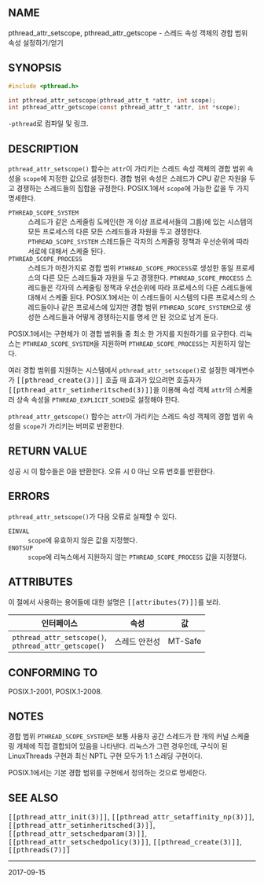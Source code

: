 ## NAME

pthread_attr_setscope, pthread_attr_getscope - 스레드 속성 객체의 경합 범위 속성 설정하기/얻기

## SYNOPSIS

```c
#include <pthread.h>

int pthread_attr_setscope(pthread_attr_t *attr, int scope);
int pthread_attr_getscope(const pthread_attr_t *attr, int *scope);
```

`-pthread`로 컴파일 및 링크.

## DESCRIPTION

`pthread_attr_setscope()` 함수는 `attr`이 가리키는 스레드 속성 객체의 경합 범위 속성을 `scope`에 지정한 값으로 설정한다. 경합 범위 속성은 스레드가 CPU 같은 자원을 두고 경쟁하는 스레드들의 집합을 규정한다. POSIX.1에서 `scope`에 가능한 값을 두 가지 명세한다.

<dl>
<dt><code>PTHREAD_SCOPE_SYSTEM</code></dt>
<dd>
스레드가 같은 스케줄링 도메인(한 개 이상 프로세서들의 그룹)에 있는 시스템의 모든 프로세스의 다른 모든 스레드들과 자원을 두고 경쟁한다. <code>PTHREAD_SCOPE_SYSTEM</code> 스레드들은 각자의 스케줄링 정책과 우선순위에 따라 서로에 대해서 스케줄 된다.
</dd>

<dt><code>PTHREAD_SCOPE_PROCESS</code></dt>
<dd>
스레드가 마찬가지로 경합 범위 <code>PTHREAD_SCOPE_PROCESS</code>로 생성한 동일 프로세스의 다른 모든 스레드들과 자원을 두고 경쟁한다. <code>PTHREAD_SCOPE_PROCESS</code> 스레드들은 각자의 스케줄링 정책과 우선순위에 따라 프로세스의 다른 스레드들에 대해서 스케줄 된다. POSIX.1에서는 이 스레드들이 시스템의 다른 프로세스의 스레드들이나 같은 프로세스에 있지만 경합 범위 <code>PTHREAD_SCOPE_SYSTEM</code>으로 생성한 스레드들과 어떻게 경쟁하는지를 명세 안 된 것으로 남겨 둔다.
</dd>
</dl>

POSIX.1에서는 구현체가 이 경합 범위들 중 최소 한 가지를 지원하기를 요구한다. 리눅스는 `PTHREAD_SCOPE_SYSTEM`을 지원하며 `PTHREAD_SCOPE_PROCESS`는 지원하지 않는다.

여러 경합 범위를 지원하는 시스템에서 `pthread_attr_setscope()`로 설정한 매개변수가 <tt>[[pthread_create(3)]]</tt> 호출 때 효과가 있으려면 호출자가 <tt>[[pthread_attr_setinheritsched(3)]]</tt>을 이용해 속성 객체 `attr`의 스케줄러 상속 속성을 `PTHREAD_EXPLICIT_SCHED`로 설정해야 한다.

`pthread_attr_getscope()` 함수는 `attr`이 가리키는 스레드 속성 객체의 경합 범위 속성을 `scope`가 가리키는 버퍼로 반환한다.

## RETURN VALUE

성공 시 이 함수들은 0을 반환한다. 오류 시 0 아닌 오류 번호를 반환한다.

## ERRORS

`pthread_attr_setscope()`가 다음 오류로 실패할 수 있다.

<dl>
<dt><code>EINVAL</code></dt>
<dd><code>scope</code>에 유효하지 않은 값을 지정했다.</dd>
<dt><code>ENOTSUP</code></dt>
<dd><code>scope</code>에 리눅스에서 지원하지 않는 <code>PTHREAD_SCOPE_PROCESS</code> 값을 지정했다.</dd>
</dl>

## ATTRIBUTES

이 절에서 사용하는 용어들에 대한 설명은 <tt>[[attributes(7)]]</tt>를 보라.

| 인터페이스 | 속성 | 값 |
| --- | --- | --- |
| `pthread_attr_setscope()`,<br>`pthread_attr_getscope()` | 스레드 안전성 | MT-Safe |

## CONFORMING TO

POSIX.1-2001, POSIX.1-2008.

## NOTES

경합 범위 `PTHREAD_SCOPE_SYSTEM`은 보통 사용자 공간 스레드가 한 개의 커널 스케줄링 개체에 직접 결합되어 있음을 나타낸다. 리눅스가 그런 경우인데, 구식이 된 LinuxThreads 구현과 최신 NPTL 구현 모두가 1:1 스레딩 구현이다.

POSIX.1에서는 기본 경합 범위를 구현에서 정의하는 것으로 명세한다.

## SEE ALSO

<tt>[[pthread_attr_init(3)]]</tt>, <tt>[[pthread_attr_setaffinity_np(3)]]</tt>, <tt>[[pthread_attr_setinheritsched(3)]]</tt>, <tt>[[pthread_attr_setschedparam(3)]]</tt>, <tt>[[pthread_attr_setschedpolicy(3)]]</tt>, <tt>[[pthread_create(3)]]</tt>, <tt>[[pthreads(7)]]</tt>

----

2017-09-15
